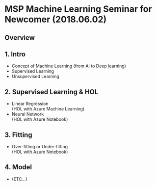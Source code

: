 # MSP Machine Learning Seminar for Newcomer (2018.06.02)

## Overview

## 1. Intro
* Concept of Machine Learning (from AI to Deep learning)
* Supervised Learning
* Unsupervised Learning

## 2. Supervised Learning & HOL
* Linear Regression </br>
(HOL with Azure Machine Learning)
* Neural Network </br>
(HOL with Azure Notebook)

## 3. Fitting 
* Over-fitting or Under-fitting </br>
(HOL with Azure Notebook)

## 4. Model
* (ETC...)